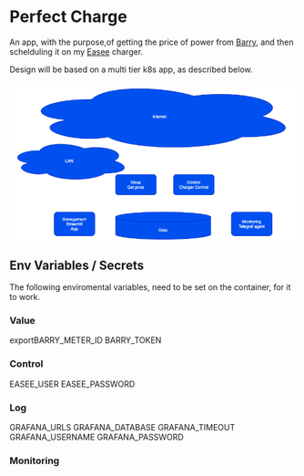 # Perfect Charge

An app, with the purpose,of getting the price of power from [Barry](https://barry.energy/dk), and then schelduling it on my [Easee](https://easee.com) charger.

Design will be based on a multi tier k8s app, as described below.

![image](design.png)


## Env Variables / Secrets

The following enviromental variables, need to be set on the container, for it to work.


### Value
exportBARRY_METER_ID
BARRY_TOKEN
### Control
EASEE_USER
EASEE_PASSWORD

### Log
GRAFANA_URLS
GRAFANA_DATABASE
GRAFANA_TIMEOUT
GRAFANA_USERNAME
GRAFANA_PASSWORD 
### Monitoring

